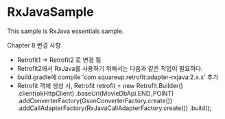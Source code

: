 # RxJavaSample
This sample is RxJava essentials sample.

Chapter 8 변경 사항
- Retrofit1 -> Retrofit2 로 변경 됨
- Retrofit2에서 RxJava를 사용하기 위해서는 다음과 같은 작업이 필요하다.
- build.gradle에 compile 'com.squareup.retrofit:adapter-rxjava:2.x.x' 추가
- Retrofit 객체 생성 시,
    Retrofit retrofit = new Retrofit.Builder()
    .client(okHttpClient)
    .baseUrl(MovieDbApi.END_POINT)
    .addConverterFactory(GsonConverterFactory.create())
    .addCallAdapterFactory(RxJavaCallAdapterFactory.create())
    .build();
